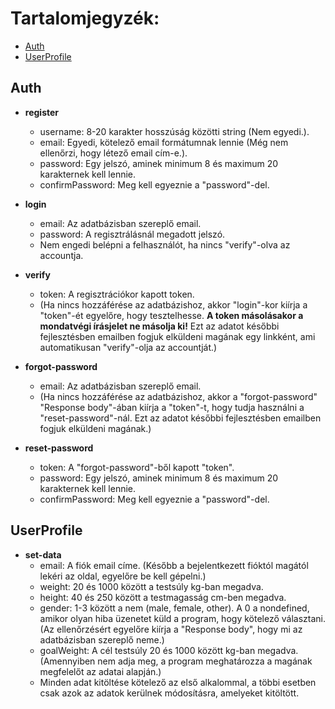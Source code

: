 # Tartalomjegyzék:
- [Auth](#Auth "Auth swagger leírása")
- [UserProfile](#UserProfile "UserProfile swagger leírása")

## Auth

- **register**
  -  username: 8-20 karakter hosszúság közötti string (Nem egyedi.).
  -  email: Egyedi, kötelező email formátumnak lennie (Még nem ellenőrzi, hogy létező email cím-e.).
  -  password: Egy jelszó, aminek minimum 8 és maximum 20 karakternek kell lennie.
  -  confirmPassword: Meg kell egyeznie a "password"-del.

- **login**
  -  email: Az adatbázisban szereplő email.
  -  password: A regisztrálásnál megadott jelszó.
  -  Nem engedi belépni a felhasználót, ha nincs "verify"-olva az accountja.

- **verify**
  -  token: A regisztrációkor kapott token. 
  -  (Ha nincs hozzáférése az adatbázishoz, akkor "login"-kor kiírja a "token"-ét egyelőre, hogy tesztelhesse. **A token másolásakor a mondatvégi írásjelet ne másolja ki!** Ezt az adatot későbbi fejlesztésben emailben fogjuk elküldeni magának egy linkként, ami automatikusan "verify"-olja az accountját.)

- **forgot-password**
  -  email: Az adatbázisban szereplő email.
  -  (Ha nincs hozzáférése az adatbázishoz, akkor a "forgot-password" "Response body"-ában kiírja a "token"-t, hogy tudja használni a "reset-password"-nál. Ezt az adatot későbbi fejlesztésben emailben fogjuk elküldeni magának.)

- **reset-password**
  -  token: A "forgot-password"-ből kapott "token".
  -  password: Egy jelszó, aminek minimum 8 és maximum 20 karakternek kell lennie.
  -  confirmPassword: Meg kell egyeznie a "password"-del.

## UserProfile

- **set-data**
  -  email: A fiók email címe. (Később a bejelentkezett fióktól magától lekéri az oldal, egyelőre be kell gépelni.)
  -  weight: 20 és 1000 között a testsúly kg-ban megadva.
  -  height: 40 és 250 között a testmagasság cm-ben megadva.
  -  gender: 1-3 között a nem (male, female, other). A 0 a nondefined, amikor olyan hiba üzenetet küld a program, hogy kötelező választani. (Az ellenőrzésért egyelőre kiírja a "Response body", hogy mi az adatbázisban szereplő neme.)
  -  goalWeight: A cél testsúly 20 és 1000 között kg-ban megadva. (Amennyiben nem adja meg, a program meghatározza a magának megfelelőt az adatai alapján.)
  -  Minden adat kitöltése kötelező az első alkalommal, a többi esetben csak azok az adatok kerülnek módosításra, amelyeket kitöltött. 
